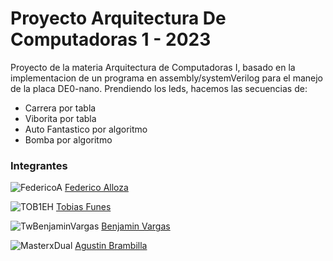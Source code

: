 # Proyecto Arquitectura De Computadoras 1 - 2023

Proyecto de la materia Arquitectura de Computadoras I, basado en la implementacion de un programa en assembly/systemVerilog para el manejo de la placa DE0-nano. Prendiendo los leds, hacemos las secuencias de:
- Carrera por tabla
- Viborita por tabla
- Auto Fantastico por algoritmo
- Bomba por algoritmo
  
### Integrantes

![FedericoA](https://github.com/fedealloza.png?size=70) [Federico Alloza](https://github.com/fedealloza)

![TOB1EH](https://github.com/TOB1EH.png?size=70) [Tobias Funes](https://github.com/TOB1EH)

![TwBenjaminVargas](https://github.com/TwBenjaminVargas.png?size=70) [Benjamin Vargas](https://github.com/TwBenjaminVargas)

![MasterxDual](https://github.com/MasterxDual.png?size=70) [Agustin Brambilla](https://github.com/MasterxDual)
